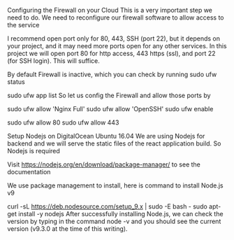 Configuring the Firewall on your Cloud
This is a very important step we need to do. We need to reconfigure our firewall software to allow access to the service

I recommend open port only for 80, 443, SSH (port 22), but it depends on your project, and it may need more ports open for any other services. In this project we will open port 80 for http access, 443 https (ssl), and port 22 (for SSH login). This will suffice.

By default Firewall is inactive, which you can check by running sudo ufw status

sudo ufw app list
So let us config the Firewall and allow those ports by

sudo ufw allow 'Nginx Full'
sudo ufw allow 'OpenSSH'
sudo ufw enable

sudo ufw allow 80
sudo ufw allow 443

Setup Nodejs on DigitalOcean Ubuntu 16.04
We are using Nodejs for backend and we will serve the static files of the react application build. So Nodejs is required

Visit https://nodejs.org/en/download/package-manager/ to see the documentation

We use package management to install, here is command to install Node.js v9

curl -sL https://deb.nodesource.com/setup_9.x | sudo -E bash -
sudo apt-get install -y nodejs
After successfully installing Node.js, we can check the version by typing in the command node -v and you should see the current version (v9.3.0 at the time of this writing).
